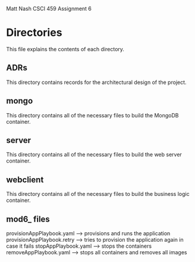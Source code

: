 Matt Nash
CSCI 459
Assignment 6

# Directories
This file explains the contents of each directory.
## ADRs
This directory contains records for the architectural design of the project.
## mongo
This directory contains all of the necessary files to build the MongoDB container.
## server
This directory contains all of the necessary files to build the web server container.
## webclient
This directory contains all of the necessary files to build the business logic container.
## mod6_ files
provisionAppPlaybook.yaml --> provisions and runs the application
provisionAppPlaybook.retry --> tries to provision the application again in case it fails
stopAppPlaybook.yaml --> stops the containers
removeAppPlaybook.yaml --> stops all containers and removes all images
